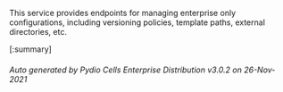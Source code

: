 






This service provides endpoints for managing enterprise only configurations, including versioning policies, template paths, external directories, etc.

[:summary]

###### Auto generated by Pydio Cells Enterprise Distribution v3.0.2 on 26-Nov-2021
